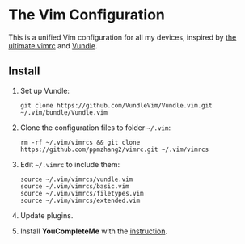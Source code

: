 # The Vim Configuration

This is a unified Vim configuration for all my devices, inspired by [the ultimate vimrc](https://github.com/amix/vimrc) and [Vundle](https://github.com/VundleVim/Vundle.vim).

## Install

1. Set up Vundle:

   `git clone https://github.com/VundleVim/Vundle.vim.git ~/.vim/bundle/Vundle.vim`

2. Clone the configuration files to folder `~/.vim`:

   `rm -rf ~/.vim/vimrcs && git clone https://github.com/ppmzhang2/vimrc.git ~/.vim/vimrcs`

3. Edit `~/.vimrc` to include them:

    ```vim
    source ~/.vim/vimrcs/vundle.vim
    source ~/.vim/vimrcs/basic.vim
    source ~/.vim/vimrcs/filetypes.vim
    source ~/.vim/vimrcs/extended.vim
    ```

4. Update plugins.
5. Install **YouCompleteMe** with the [instruction](https://github.com/ycm-core/YouCompleteMe#installation).
